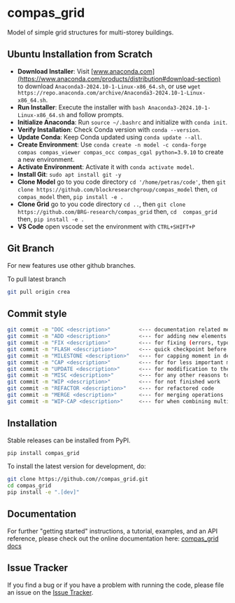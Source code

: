 # compas_grid

Model of simple grid structures for multi-storey buildings.

## Ubuntu Installation from Scratch

- **Download Installer**: Visit [www.anaconda.com](https://www.anaconda.com/products/distribution#download-section) to download `Anaconda3-2024.10-1-Linux-x86_64.sh`, or use `wget https://repo.anaconda.com/archive/Anaconda3-2024.10-1-Linux-x86_64.sh`.
- **Run Installer**: Execute the installer with `bash Anaconda3-2024.10-1-Linux-x86_64.sh` and follow prompts.
- **Initialize Anaconda**: Run `source ~/.bashrc` and initialize with `conda init`.
- **Verify Installation**: Check Conda version with `conda --version`.
- **Update Conda**: Keep Conda updated using `conda update --all`.
- **Create Environment**: Use `conda create -n model -c conda-forge compas compas_viewer compas_occ compas_cgal python=3.9.10` to create a new environment.
- **Activate Environment**: Activate it with `conda activate model`.
- **Install Git**: `sudo apt install git -y`
- **Clone Model** go to you code directory `cd '/home/petras/code'`, then `git clone https://github.com/blockresearchgroup/compas_model` then, `cd  compas_model` then, `pip install -e .`
- **Clone Grid** go to you code directory `cd ..`, then `git clone https://github.com/BRG-research/compas_grid` then, `cd  compas_grid` then, `pip install -e .`
- **VS Code** open vscode set the environment with `CTRL+SHIFT+P`

## Git Branch

For new features use other github branches.

To pull latest branch
```bash
git pull origin crea
```


## Commit style

```bash
git commit -m "DOC <description>"         <--- documentation related messages including readme
git commit -m "ADD <description>"         <--- for adding new elements
git commit -m "FIX <description>"         <--- for fixing (errors, typos)
git commit -m "FLASH <description>"       <--- quick checkpoint before refactoring
git commit -m "MILESTONE <description>"   <--- for capping moment in development
git commit -m "CAP <description>"         <--- for for less important milestones
git commit -m "UPDATE <description>"      <--- for moddification to the same file
git commit -m "MISC <description>"        <--- for any other reasons to be described
git commit -m "WIP <description>"         <--- for not finished work
git commit -m "REFACTOR <description>"    <--- for refactored code
git commit -m "MERGE <description>"       <--- for merging operations
git commit -m "WIP-CAP <description>"     <--- for when combining multiple commits into one
```

## Installation

Stable releases can be installed from PyPI.

```bash
pip install compas_grid
```

To install the latest version for development, do:

```bash
git clone https://github.com//compas_grid.git
cd compas_grid
pip install -e ".[dev]"
```

## Documentation

For further "getting started" instructions, a tutorial, examples, and an API reference,
please check out the online documentation here: [compas_grid docs](https://.github.io/compas_grid)

## Issue Tracker

If you find a bug or if you have a problem with running the code, please file an issue on the [Issue Tracker](https://github.com//compas_grid/issues).

